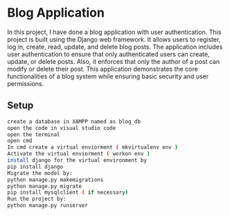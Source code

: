# Blog Application

In this project, I have done a blog application with user authentication. This project is built using the Django web framework. It allows users to register, log in, create, read, update, and delete blog posts. The application includes user authentication to ensure that only authenticated users can create, update, or delete posts. Also, it enforces that only the author of a post can modify or delete their post. This application demonstrates the core functionalities of a blog system while ensuring basic security and user permissions.

## Setup

```bash
create a database in XAMPP named as blog_db 
open the code in visual studio code 
open the terminal
open cmd
In cmd create a virtual enviorment ( mkvirtualenv env )
Activate the virtual enviorment ( workon env )
install django for the virtual environment by
pip install django 
Migrate the model by:
python manage.py makemigrations
python manage.py migrate
pip install mysqlclient ( if necessary)
Run the project by:
python manage.py runserver
```
